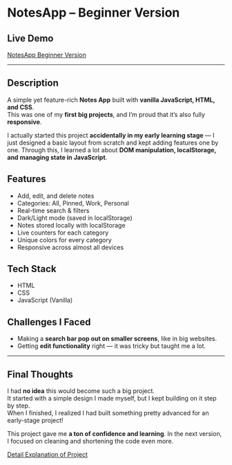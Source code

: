 # NotesApp – Beginner Version

## Live Demo

[NotesApp Beginner Version](https://aniket23padalkar.github.io/NotesApp/NotesApp-Beginner-Version/)

---

## Description

A simple yet feature-rich **Notes App** built with **vanilla JavaScript, HTML, and CSS**.  
This was one of my **first big projects**, and I’m proud that it’s also fully **responsive**.

I actually started this project **accidentally in my early learning stage** — I just designed a basic layout from scratch and kept adding features one by one. Through this, I learned a lot about **DOM manipulation, localStorage, and managing state in JavaScript**.

## Features

-   Add, edit, and delete notes
-   Categories: All, Pinned, Work, Personal
-   Real-time search & filters
-   Dark/Light mode (saved in localStorage)
-   Notes stored locally with localStorage
-   Live counters for each category
-   Unique colors for every category
-   Responsive across almost all devices

## Tech Stack

-   HTML
-   CSS
-   JavaScript (Vanilla)

## Challenges I Faced

-   Making a **search bar pop out on smaller screens**, like in big websites.
-   Getting **edit functionality** right — it was tricky but taught me a lot.

---

## Final Thoughts

I had **no idea** this would become such a big project.  
It started with a simple design I made myself, but I kept building on it step by step.  
When I finished, I realized I had built something pretty advanced for an early-stage project!

This project gave me **a ton of confidence and learning**. In the next version, I focused on cleaning and shortening the code even more.

[Detail Explanation of Project](./EXPLAIN.md)
